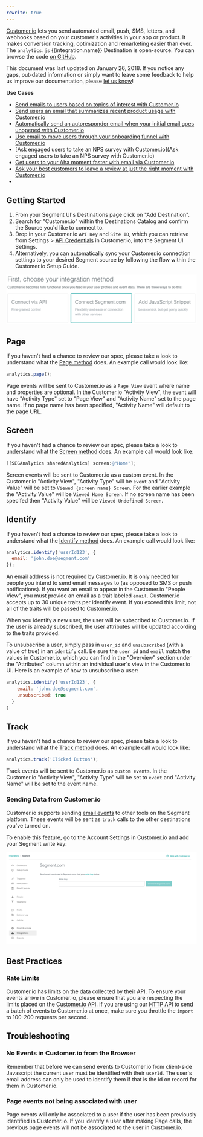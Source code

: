 ```yaml
---
rewrite: true
---
```


[Customer.io](https://customer.io/) lets you send automated email, push, SMS, letters, and webhooks based on your customer's activities in your app or product. It makes conversion tracking, optimization and remarketing easier than ever. The `analytics.js` {{integration.name}} Destination is open-source. You can browse the code [on GitHub](https://github.com/segment-integrations/analytics.js-integration-customerio).

This document was last updated on January 26, 2018. If you notice any gaps, out-dated information or simply want to leave some feedback to help us improve our documentation, please [let us know](https://segment.com/help/contact)!

**Use Cases**

* [Send emails to users based on topics of interest with Customer.io](https://segment.com/recipes/emails-topic-interest-customerio/)
* [Send users an email that summarizes recent product usage with Customer.io](https://segment.com/recipes/product-summary-email-customerio/)
* [Automatically send an autoresponder email when your initial email goes unopened with Customer.io](https://segment.com/recipes/autoresponder-email-customerio/)
* [Use email to move users through your onboarding funnel with Customer.io](https://segment.com/recipes/onboarding-email-customerio/)
* [Ask engaged users to take an NPS survey with Customer.io](Ask engaged users to take an NPS survey with Customer.io)
* [Get users to your Aha moment faster with email via Customer.io](https://segment.com/recipes/aha-activation-customerio/)
* [Ask your best customers to leave a review at just the right moment with Customer.io](https://segment.com/recipes/automate-customer-reviews-customerio/)
* 


## Getting Started

<!-- {{>connection-modes}} -->

1. From your Segment UI's Destinations page click on "Add Destination".
2. Search for "Customer.io" within the Destinations Catalog and confirm the Source you'd like to connect to.
3. Drop in your Customer.io `API Key` and `Site ID`, which you can retrieve from Settings > [API Credentials](https://fly.customer.io/account/api_credentials) in Customer.io, into the Segment UI Settings.
4. Alternatively, you can automatically sync your Customer.io connection settings to your desired Segment source by following the flow within the Customer.io Setup Guide.

![customerio setup guide screenshot](images/customerio_setup_guide.png)


## Page

If you haven't had a chance to review our spec, please take a look to understand what the [Page method](https://segment.com/docs/spec/page/) does. An example call would look like:

```javascript
analytics.page();
```

Page events will be sent to Customer.io as a `Page View` event where name and properties are optional. In the Customer.io "Activity View", the event will have "Activity Type" set to "Page View" and "Activity Name" set to the page name. If no page name has been specified, "Activity Name" will default to the page URL.

## Screen

If you haven't had a chance to review our spec, please take a look to understand what the [Screen method](https://segment.com/docs/spec/screen/) does. An example call would look like:

```objective-c
[[SEGAnalytics sharedAnalytics] screen:@"Home"];
```

Screen events will be sent to Customer.io as a custom event. In the Customer.io "Activity View", "Activity Type" will be `event` and "Activity Value" will be set to `Viewed {screen name} Screen`. For the earlier example the "Activity Value" will be `Viewed Home Screen`. If no screen name has been specifed then "Activity Value" will be `Viewed Undefined Screen`.


## Identify

If you haven't had a chance to review our spec, please take a look to understand what the [Identify method](https://segment.com/docs/spec/identify/) does. An example call would look like:

```javascript
analytics.identify('userId123', {
  email: 'john.doe@segment.com'
});
```

An email address is not required by Customer.io. It is only needed for people you intend to send email messages to (as opposed to SMS or push notifications). If you want an email to appear in the Customer.io "People View", you must provide an email as a trait labeled `email`. Customer.io accepts up to 30 unique traits per identify event. If you exceed this limit, not all of the traits will be passed to Customer.io.

When you identify a new user, the user will be subscribed to Customer.io. If the user is already subscribed, the user attributes will be updated according to the traits provided.

To unsubscribe a user, simply pass in `user_id` and `unsubscribed` (with a value of true) in an `identify` call. Be sure the `user_id` and `email` match the values in Customer.io, which you can find in the "Overview" section under the "Attributes" column within an individual user's view in the Customer.io UI. Here is an example of how to unsubscribe a user:

```javascript
analytics.identify('userId123', {
    email: 'john.doe@segment.com',
    unsubscribed: true
  }
)
```
## Track

If you haven't had a chance to review our spec, please take a look to understand what the [Track method](https://segment.com/docs/spec/track/) does. An example call would look like:

```javascript
analytics.track('Clicked Button');
```

Track events will be sent to Customer.io as `custom events`. In the Customer.io "Activity View", "Activity Type" will be set to `event` and "Activity Name" will be set to the event name.

### Sending Data from Customer.io

Customer.io supports sending [email events](/docs/spec/email/) to other tools on the Segment platform. These events will be sent as `track` calls to the other destinations you've turned on.

To enable this feature, go to the Account Settings in Customer.io and add your Segment write key:

![Send email events from Customer.io](images/customerio_streaming_data_out.png)


## Best Practices

### Rate Limits
Customer.io has limits on the data collected by their API. To ensure your events arrive in Customer.io, please ensure that you are respecting the limits placed on the [Customer.io API](https://learn.customer.io/api/#api-documentationlimits). If you are using our [HTTP API](/docs/sources/server/http/) to send a batch of events to Customer.io at once, make sure you throttle the `import` to 100-200 requests per second.

## Troubleshooting

### No Events in Customer.io from the Browser
Remember that before we can send events to Customer.io from client-side Javascript the current user must be identified with their `userId`. The user's email address can only be used to identify them if that is the id on record for them in Customer.io.

### Page events not being associated with user
Page events will only be associated to a user if the user has been previously identified in Customer.io. If you identify a user after making Page calls, the previous page events will not be associated to the user in Customer.io.
